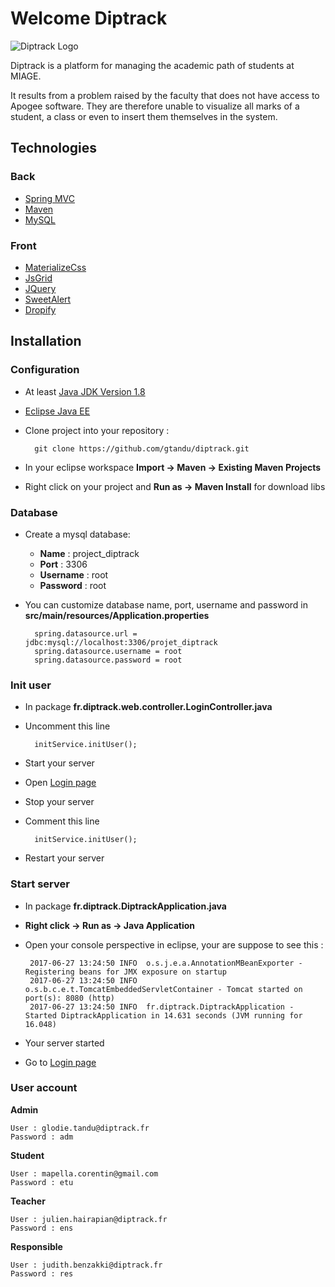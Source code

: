 # Welcome Diptrack

![Diptrack Logo](https://user-images.githubusercontent.com/10045424/27586664-8d6edab2-5b41-11e7-8c71-506844eaebdb.png)

Diptrack is a platform for managing the academic path of students at MIAGE.

It results from a problem raised by the faculty that does not have access to Apogee software. They are therefore unable to visualize all marks of a student, a class or even to insert them themselves in the system.


## Technologies

### Back

* [Spring MVC](https://spring.io/)
* [Maven](https://maven.apache.org/)
* [MySQL](https://www.mysql.com/fr/)

### Front
* [MaterializeCss](http://materializecss.com/)
* [JsGrid](http://js-grid.com/)
* [JQuery](https://jquery.com/)
* [SweetAlert](http://t4t5.github.io/sweetalert/)
* [Dropify](https://github.com/JeremyFagis/dropify)

## Installation

### Configuration

* At least [Java JDK Version 1.8](http://www.oracle.com/technetwork/pt/java/javase/downloads/jdk8-downloads-2133151.html)
* [Eclipse Java EE](http://www.eclipse.org/downloads/packages/eclipse-ide-java-ee-developers/keplersr2)
* Clone project into your repository :

		git clone https://github.com/gtandu/diptrack.git
* In your eclipse workspace **Import -> Maven -> Existing Maven Projects**
* Right click on your project and **Run as -> Maven Install** for download libs

### Database

* Create a mysql database:
	* **Name** :  project_diptrack
	* **Port** : 3306
	* **Username** : root
	* **Password** : root

* You can customize database name, port, username and password in **src/main/resources/Application.properties**

		spring.datasource.url = jdbc:mysql://localhost:3306/projet_diptrack
		spring.datasource.username = root
		spring.datasource.password = root

### Init user
* In package **fr.diptrack.web.controller.LoginController.java**
* Uncomment this line
				
		initService.initUser();
* Start your server
* Open [Login page](http://localhost:8080/login.html)
* Stop your server
* Comment this line
				
		initService.initUser();
* Restart your server			
				
### Start server
* In package **fr.diptrack.DiptrackApplication.java**
*  **Right click -> Run as -> Java Application**
*  Open your console perspective in eclipse, your are suppose to see this :

		2017-06-27 13:24:50 INFO  o.s.j.e.a.AnnotationMBeanExporter - Registering beans for JMX exposure on startup
		2017-06-27 13:24:50 INFO  o.s.b.c.e.t.TomcatEmbeddedServletContainer - Tomcat started on port(s): 8080 (http)
		2017-06-27 13:24:50 INFO  fr.diptrack.DiptrackApplication - Started DiptrackApplication in 14.631 seconds (JVM running for 16.048)
			
*  Your server started
*  Go to [Login page](http://localhost:8080/login.html)

### User account

**Admin**

	User : glodie.tandu@diptrack.fr
	Password : adm

**Student**

	User : mapella.corentin@gmail.com
	Password : etu

**Teacher**

	User : julien.hairapian@diptrack.fr
	Password : ens

**Responsible**

	User : judith.benzakki@diptrack.fr
	Password : res



